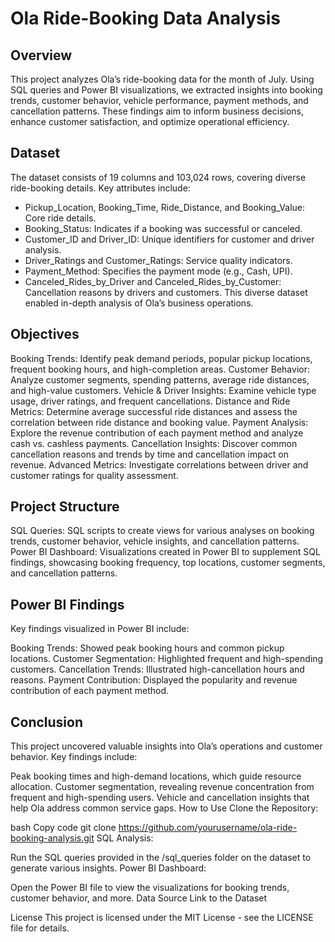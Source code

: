 # Ola Ride-Booking Data Analysis
## Overview
This project analyzes Ola’s ride-booking data for the month of July. Using SQL queries and Power BI visualizations, we extracted insights into booking trends, customer behavior, vehicle performance, payment methods, and cancellation patterns. These findings aim to inform business decisions, enhance customer satisfaction, and optimize operational efficiency.

## Dataset
The dataset consists of 19 columns and 103,024 rows, covering diverse ride-booking details. Key attributes include:

- Pickup_Location, Booking_Time, Ride_Distance, and Booking_Value: Core ride details.
- Booking_Status: Indicates if a booking was successful or canceled.
- Customer_ID and Driver_ID: Unique identifiers for customer and driver analysis.
- Driver_Ratings and Customer_Ratings: Service quality indicators.
- Payment_Method: Specifies the payment mode (e.g., Cash, UPI).
- Canceled_Rides_by_Driver and Canceled_Rides_by_Customer: Cancellation reasons by drivers and customers.
This diverse dataset enabled in-depth analysis of Ola’s business operations.

## Objectives
Booking Trends: Identify peak demand periods, popular pickup locations, frequent booking hours, and high-completion areas.
Customer Behavior: Analyze customer segments, spending patterns, average ride distances, and high-value customers.
Vehicle & Driver Insights: Examine vehicle type usage, driver ratings, and frequent cancellations.
Distance and Ride Metrics: Determine average successful ride distances and assess the correlation between ride distance and booking value.
Payment Analysis: Explore the revenue contribution of each payment method and analyze cash vs. cashless payments.
Cancellation Insights: Discover common cancellation reasons and trends by time and cancellation impact on revenue.
Advanced Metrics: Investigate correlations between driver and customer ratings for quality assessment.

## Project Structure
SQL Queries: SQL scripts to create views for various analyses on booking trends, customer behavior, vehicle insights, and cancellation patterns.
Power BI Dashboard: Visualizations created in Power BI to supplement SQL findings, showcasing booking frequency, top locations, customer segments, and cancellation patterns.

## Power BI Findings
Key findings visualized in Power BI include:

Booking Trends: Showed peak booking hours and common pickup locations.
Customer Segmentation: Highlighted frequent and high-spending customers.
Cancellation Trends: Illustrated high-cancellation hours and reasons.
Payment Contribution: Displayed the popularity and revenue contribution of each payment method.

## Conclusion
This project uncovered valuable insights into Ola’s operations and customer behavior. Key findings include:

Peak booking times and high-demand locations, which guide resource allocation.
Customer segmentation, revealing revenue concentration from frequent and high-spending users.
Vehicle and cancellation insights that help Ola address common service gaps.
How to Use
Clone the Repository:

bash
Copy code
git clone https://github.com/yourusername/ola-ride-booking-analysis.git
SQL Analysis:

Run the SQL queries provided in the /sql_queries folder on the dataset to generate various insights.
Power BI Dashboard:

Open the Power BI file to view the visualizations for booking trends, customer behavior, and more.
Data Source
Link to the Dataset

License
This project is licensed under the MIT License - see the LICENSE file for details.
